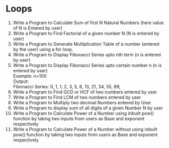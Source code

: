 # Loops

1) Write a Program to Calculate Sum of first N Natural Numbers (here value of N is Entered by user)
2) Write a Program to Find Factorial of a given number N (N is entered by user)
3) Write a Program to Generate Multiplication Table of a number (entered by the user) using a for loop.
4) Write a Program to Display Fibonacci Series upto nth term (n is entered by user)
5) Write a Program to Display Fibonacci Series upto certain number n (n is entered by user)\
Example: n=100\
Output:\
Fibonacci Series: 0, 1, 1, 2, 3, 5, 8, 13, 21, 34, 55, 89,
6) Write a Program to Find GCD or HCF of two numbers entered by user
7) Write a Program to Find LCM of two numbers entered by user
8) Write a Program to Multiply two decimal Numbers entered by User
9) Write a Program to display sum of all digits of a given Number N by user
10) Write a Program to Calculate Power of a Number using inbuilt pow() function by taking two inputs from users as Base and exponent respectively
11) Write a Program to Calculate Power of a Number without using inbuilt pow() function by taking two inputs from users as Base and exponent respectively
